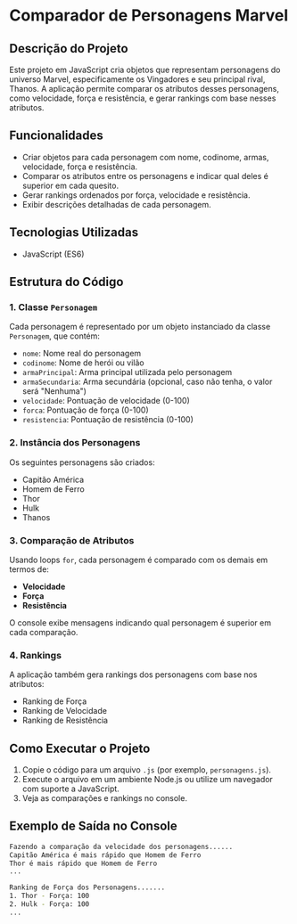 # Comparador de Personagens Marvel

## Descrição do Projeto
Este projeto em JavaScript cria objetos que representam personagens do universo Marvel, especificamente os Vingadores e seu principal rival, Thanos. A aplicação permite comparar os atributos desses personagens, como velocidade, força e resistência, e gerar rankings com base nesses atributos.

## Funcionalidades
- Criar objetos para cada personagem com nome, codinome, armas, velocidade, força e resistência.
- Comparar os atributos entre os personagens e indicar qual deles é superior em cada quesito.
- Gerar rankings ordenados por força, velocidade e resistência.
- Exibir descrições detalhadas de cada personagem.

## Tecnologias Utilizadas
- JavaScript (ES6)

## Estrutura do Código
### 1. Classe `Personagem`
Cada personagem é representado por um objeto instanciado da classe `Personagem`, que contém:
- `nome`: Nome real do personagem
- `codinome`: Nome de herói ou vilão
- `armaPrincipal`: Arma principal utilizada pelo personagem
- `armaSecundaria`: Arma secundária (opcional, caso não tenha, o valor será "Nenhuma")
- `velocidade`: Pontuação de velocidade (0-100)
- `forca`: Pontuação de força (0-100)
- `resistencia`: Pontuação de resistência (0-100)

### 2. Instância dos Personagens
Os seguintes personagens são criados:
- Capitão América
- Homem de Ferro
- Thor
- Hulk
- Thanos

### 3. Comparação de Atributos
Usando loops `for`, cada personagem é comparado com os demais em termos de:
- **Velocidade**
- **Força**
- **Resistência**

O console exibe mensagens indicando qual personagem é superior em cada comparação.

### 4. Rankings
A aplicação também gera rankings dos personagens com base nos atributos:
- Ranking de Força
- Ranking de Velocidade
- Ranking de Resistência

## Como Executar o Projeto
1. Copie o código para um arquivo `.js` (por exemplo, `personagens.js`).
2. Execute o arquivo em um ambiente Node.js ou utilize um navegador com suporte a JavaScript.
3. Veja as comparações e rankings no console.

## Exemplo de Saída no Console
```bash
Fazendo a comparação da velocidade dos personagens......
Capitão América é mais rápido que Homem de Ferro
Thor é mais rápido que Homem de Ferro
...

Ranking de Força dos Personagens.......
1. Thor - Força: 100
2. Hulk - Força: 100
...
```